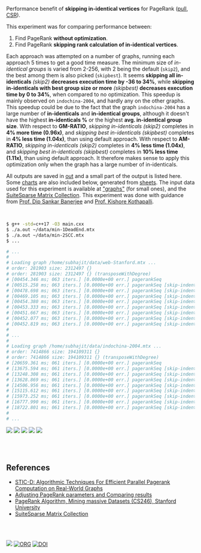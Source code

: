 Performance benefit of **skipping in-identical vertices** for PageRank ([pull], [CSR]).

This experiment was for comparing performance between:
1. Find PageRank **without optimization**.
2. Find PageRank **skipping rank calculation of in-identical vertices**.

Each approach was attempted on a number of graphs, running each approach 5 times
to get a good time measure. The minimum size of *in-identical groups* is varied
from 2-256, with 2 being the default (`skip2`), and the best among them is also
picked (`skipbest`). It seems **skipping all in-identicals** *(skip2)*
**decreases execution time by -36 to 34%**, while **skipping in-identicals with
best group size or more** *(skipbest)* **decreases execution time by 0 to 34%**,
when compared to no optimization. This speedup is mainly observed on
`indochina-2004`, and hardly any on the other graphs. This speedup could be due
to the fact that the graph `indochina-2004` has a large number of
**in-identicals** and **in-identical groups**, although it doesn't have the
highest **in-identicals %** or the highest **avg. in-identical group size**.
With respect to **GM-RATIO**, *skipping in-identicals (skip2)* completes in **4%
more time (0.96x)**, and *skipping best in-identicals (skipbest)* completes in
**4% less time (1.04x)**, than using default approach. With respect to
**AM-RATIO**, *skipping in-identicals (skip2)* completes in **4% less time
(1.04x)**, and *skipping best in-identicals (skipbest)* completes in **10% less
time (1.11x)**, than using default approach. It therefore makes sense to apply
this optimization only when the graph has a large number of in-identicals.

All outputs are saved in [out](out/) and a small part of the output is listed
here. Some [charts] are also included below, generated from [sheets]. The input
data used for this experiment is available at ["graphs"] (for small ones), and
the [SuiteSparse Matrix Collection]. This experiment was done with guidance
from [Prof. Dip Sankar Banerjee] and [Prof. Kishore Kothapalli].

<br>

```bash
$ g++ -std=c++17 -O3 main.cxx
$ ./a.out ~/data/min-1DeadEnd.mtx
$ ./a.out ~/data/min-2SCC.mtx
$ ...

# ...
#
# Loading graph /home/subhajit/data/web-Stanford.mtx ...
# order: 281903 size: 2312497 {}
# order: 281903 size: 2312497 {} (transposeWithDegree)
# [00454.346 ms; 063 iters.] [0.0000e+00 err.] pagerankSeq
# [00515.258 ms; 063 iters.] [0.0000e+00 err.] pagerankSeq [skip-indenticals=002; inidenticals=00100411; inidentical-groups=00013685]
# [00478.698 ms; 063 iters.] [0.0000e+00 err.] pagerankSeq [skip-indenticals=004; inidenticals=00081602; inidentical-groups=00005358]
# [00469.105 ms; 063 iters.] [0.0000e+00 err.] pagerankSeq [skip-indenticals=008; inidenticals=00068989; inidentical-groups=00002814]
# [00454.380 ms; 063 iters.] [0.0000e+00 err.] pagerankSeq [skip-indenticals=016; inidenticals=00042289; inidentical-groups=00000621]
# [00453.333 ms; 063 iters.] [0.0000e+00 err.] pagerankSeq [skip-indenticals=032; inidenticals=00033030; inidentical-groups=00000210]
# [00451.667 ms; 063 iters.] [0.0000e+00 err.] pagerankSeq [skip-indenticals=064; inidenticals=00026535; inidentical-groups=00000066]
# [00452.077 ms; 063 iters.] [0.0000e+00 err.] pagerankSeq [skip-indenticals=128; inidenticals=00022136; inidentical-groups=00000013]
# [00452.819 ms; 063 iters.] [0.0000e+00 err.] pagerankSeq [skip-indenticals=256; inidenticals=00020315; inidentical-groups=00000001]
#
# ...
#
# Loading graph /home/subhajit/data/indochina-2004.mtx ...
# order: 7414866 size: 194109311 {}
# order: 7414866 size: 194109311 {} (transposeWithDegree)
# [20659.361 ms; 061 iters.] [0.0000e+00 err.] pagerankSeq
# [13675.594 ms; 061 iters.] [0.0000e+00 err.] pagerankSeq [skip-indenticals=002; inidenticals=03812478; inidentical-groups=00536411]
# [13248.308 ms; 061 iters.] [0.0000e+00 err.] pagerankSeq [skip-indenticals=004; inidenticals=03158460; inidentical-groups=00248667]
# [13628.869 ms; 061 iters.] [0.0000e+00 err.] pagerankSeq [skip-indenticals=008; inidenticals=02526184; inidentical-groups=00125764]
# [14506.956 ms; 061 iters.] [0.0000e+00 err.] pagerankSeq [skip-indenticals=016; inidenticals=01740972; inidentical-groups=00050013]
# [15115.612 ms; 061 iters.] [0.0000e+00 err.] pagerankSeq [skip-indenticals=032; inidenticals=00902774; inidentical-groups=00012522]
# [15973.252 ms; 061 iters.] [0.0000e+00 err.] pagerankSeq [skip-indenticals=064; inidenticals=00520148; inidentical-groups=00003583]
# [16777.990 ms; 061 iters.] [0.0000e+00 err.] pagerankSeq [skip-indenticals=128; inidenticals=00298452; inidentical-groups=00001067]
# [18722.801 ms; 061 iters.] [0.0000e+00 err.] pagerankSeq [skip-indenticals=256; inidenticals=00174415; inidentical-groups=00000341]
#
# ...
```

[![](https://i.imgur.com/6FHGlfe.png)][sheetp]
[![](https://i.imgur.com/Ti2UxC6.png)][sheetp]
[![](https://i.imgur.com/gpegImP.png)][sheetp]
[![](https://i.imgur.com/4ECJNtM.png)][sheetp]
[![](https://i.imgur.com/SBgCMEF.png)][sheetp]

<br>
<br>


## References

- [STIC-D: Algorithmic Techniques For Efficient Parallel Pagerank Computation on Real-World Graphs](https://gist.github.com/wolfram77/bb09968cc0e592583c4b180243697d5a)
- [Adjusting PageRank parameters and Comparing results](https://arxiv.org/abs/2108.02997)
- [PageRank Algorithm, Mining massive Datasets (CS246), Stanford University](https://www.youtube.com/watch?v=ke9g8hB0MEo)
- [SuiteSparse Matrix Collection]

<br>
<br>

[![](https://i.imgur.com/Z7oiZSS.jpg)](https://www.youtube.com/watch?v=rKv_l1RnSqs)
[![ORG](https://img.shields.io/badge/org-puzzlef-green?logo=Org)](https://puzzlef.github.io)
[![DOI](https://zenodo.org/badge/380669270.svg)](https://zenodo.org/badge/latestdoi/380669270)

[Prof. Dip Sankar Banerjee]: https://sites.google.com/site/dipsankarban/
[Prof. Kishore Kothapalli]: https://www.iiit.ac.in/people/faculty/kkishore/
[SuiteSparse Matrix Collection]: https://sparse.tamu.edu
["graphs"]: https://github.com/puzzlef/graphs
[pull]: https://github.com/puzzlef/pagerank-push-vs-pull
[CSR]: https://github.com/puzzlef/pagerank-class-vs-csr
[charts]: https://photos.app.goo.gl/8xjqrsB6jqFAxGWF7
[sheets]: https://docs.google.com/spreadsheets/d/1FyOjUSpAlpZdx1Pf0DzzS2gzkv9aU8HJtLsW8XkITrs/edit?usp=sharing
[sheetp]: https://docs.google.com/spreadsheets/d/e/2PACX-1vQd9LVv2chGd7pY6LtQXRcZL-HKKj3HvN6Z-VUulKmuxSFuSyWzwi_sawnNka0FLpff5SZaw98L4tTW/pubhtml
